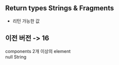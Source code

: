 ## Return types Strings & Fragments

- 리턴 가능한 값

이전 버전       ->         16
---------------------------------------
components           2개 이상의 element   
null                 String

